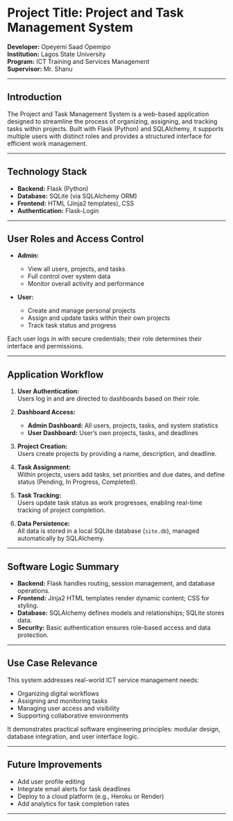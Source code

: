 
# Project Title: Project and Task Management System

**Developer:** Opeyemi Saad Opemipo  
**Institution:** Lagos State University  
**Program:** ICT Training and Services Management  
**Supervisor:** Mr. Shanu  

---

## Introduction

The Project and Task Management System is a web-based application designed to streamline the process of organizing, assigning, and tracking tasks within projects. Built with Flask (Python) and SQLAlchemy, it supports multiple users with distinct roles and provides a structured interface for efficient work management.

---

## Technology Stack

- **Backend:** Flask (Python)
- **Database:** SQLite (via SQLAlchemy ORM)
- **Frontend:** HTML (Jinja2 templates), CSS
- **Authentication:** Flask-Login

---

## User Roles and Access Control

- **Admin:**
  - View all users, projects, and tasks
  - Full control over system data
  - Monitor overall activity and performance

- **User:**
  - Create and manage personal projects
  - Assign and update tasks within their own projects
  - Track task status and progress

Each user logs in with secure credentials; their role determines their interface and permissions.

---

## Application Workflow

1. **User Authentication:**  
	Users log in and are directed to dashboards based on their role.

2. **Dashboard Access:**  
	- **Admin Dashboard:** All users, projects, tasks, and system statistics  
	- **User Dashboard:** User’s own projects, tasks, and deadlines

3. **Project Creation:**  
	Users create projects by providing a name, description, and deadline.

4. **Task Assignment:**  
	Within projects, users add tasks, set priorities and due dates, and define status (Pending, In Progress, Completed).

5. **Task Tracking:**  
	Users update task status as work progresses, enabling real-time tracking of project completion.

6. **Data Persistence:**  
	All data is stored in a local SQLite database (`site.db`), managed automatically by SQLAlchemy.

---

## Software Logic Summary

- **Backend:** Flask handles routing, session management, and database operations.
- **Frontend:** Jinja2 HTML templates render dynamic content; CSS for styling.
- **Database:** SQLAlchemy defines models and relationships; SQLite stores data.
- **Security:** Basic authentication ensures role-based access and data protection.

---

## Use Case Relevance

This system addresses real-world ICT service management needs:
- Organizing digital workflows
- Assigning and monitoring tasks
- Managing user access and visibility
- Supporting collaborative environments

It demonstrates practical software engineering principles: modular design, database integration, and user interface logic.

---

## Future Improvements

- Add user profile editing
- Integrate email alerts for task deadlines
- Deploy to a cloud platform (e.g., Heroku or Render)
- Add analytics for task completion rates

---


